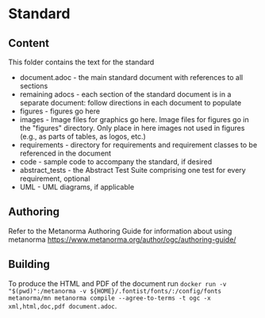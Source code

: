 # Standard

## Content

This folder contains the text for the standard

* document.adoc - the main standard document with references to all sections
* remaining adocs - each section of the standard document is in a separate document: follow directions in each document to populate
* figures - figures go here
* images - Image files for graphics go here. Image files for figures go in the "figures" directory. Only place in here images not used in figures (e.g., as parts of tables, as logos, etc.)
* requirements - directory for requirements and requirement classes to be referenced in the document
* code - sample code to accompany the standard, if desired
* abstract_tests - the Abstract Test Suite comprising one test for every requirement, optional
* UML - UML diagrams, if applicable

## Authoring

Refer to the Metanorma Authoring Guide for information about using metanorma https://www.metanorma.org/author/ogc/authoring-guide/

## Building

To produce the HTML and PDF of the document run `docker run -v "$(pwd)":/metanorma -v ${HOME}/.fontist/fonts/:/config/fonts metanorma/mn metanorma compile --agree-to-terms -t ogc -x xml,html,doc,pdf document.adoc`.
